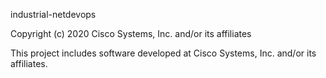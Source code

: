 industrial-netdevops

Copyright (c) 2020 Cisco Systems, Inc. and/or its affiliates

This project includes software developed at Cisco Systems, Inc. and/or its affiliates.
